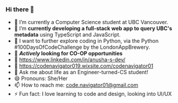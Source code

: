 ### Hi there 👋

- 🔭 I’m currently a Computer Science student at UBC Vancouver.
- 🌱 I’m **currently developing a full-stack web app to query UBC's metadata** using TypeScript and JavaScript.
- 👀 I want to further explore coding in Python, via the Python #100DaysOfCodeChallenge by the LondonAppBrewery.
- 😬 <b>*Actively* looking for CO-OP opportunities</b>
- 🔗 https://www.linkedin.com/in/anusha-s-dev/
- 🔗 https://codenavigator019.wixsite.com/codenavigator01
- 💬 Ask me about life as an Engineer-turned-CS student!
- 😄 Pronouns: She/Her
- 📫 How to reach me: code.navigator01@gmail.com
- ⚡ Fun fact: I love learning to code and design, looking into UI/UX

